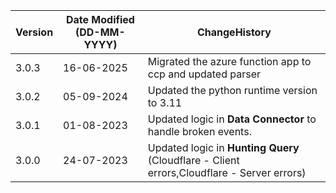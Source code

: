  **Version** | **Date Modified (DD-MM-YYYY)**| **ChangeHistory**                                                                         |
|------------|-------------------------------|-------------------------------------------------------------------------------------------|
| 3.0.3      | 16-06-2025                    | Migrated the azure function app to ccp and updated parser|
| 3.0.2      | 05-09-2024                    | Updated the python runtime version to 3.11                                                |
| 3.0.1      | 01-08-2023                    | Updated logic in **Data Connector** to handle broken events.                              |
| 3.0.0      | 24-07-2023                    | Updated logic in **Hunting Query** (Cloudflare - Client errors,Cloudflare - Server errors)|

